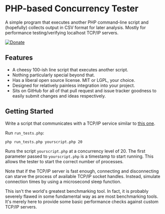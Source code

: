 PHP-based Concurrency Tester
============================

A simple program that executes another PHP command-line script and (hopefully) collects output in CSV format for later analysis.  Mostly for performance testing/verifying localhost TCP/IP servers.

[![Donate](https://cubiclesoft.com/res/donate-shield.png)](https://cubiclesoft.com/donate/)

Features
--------

* A cheesy 100-ish line script that executes another script.
* Nothing particularly special beyond that.
* Has a liberal open source license.  MIT or LGPL, your choice.
* Designed for relatively painless integration into your project.
* Sits on GitHub for all of that pull request and issue tracker goodness to easily submit changes and ideas respectively.

Getting Started
---------------

Write a script that communicates with a TCP/IP service similar to [this one](https://github.com/cubiclesoft/php-license-server/blob/master/concurrency_test.php).

Run `run_tests.php`:

```
php run_tests.php yourscript.php 20
```

Runs the script `yourscript.php` at a concurrency level of 20.  The first parameter passed to `yourscript.php` is a timestamp to start running.  This allows the tester to start the correct number of processes.

Note that if the TCP/IP server is fast enough, connecting and disconnecting can starve the process of available TCP/IP socket handles.  Instead, simulate connection times by using a microsecond sleep function.

This isn't the world's greatest benchmarking tool.  In fact, it is probably severely flawed in some fundamental way as are most benchmarking tools.  It's merely here to provide some basic performance checks against custom TCP/IP servers.
